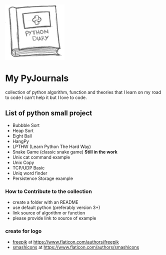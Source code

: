 ![pyjournal](./Python_Book_Logo.png)

# My PyJournals

collection of python algorithm, function and theories that I learn on my road to code
I can't help it but I love to code. 

## List of python small project

* Bubbble Sort
* Heap Sort
* Eight Ball
* HangPy 
* LPTHW (Learn Python The Hard Way)
* Snake Game (classic snake game) **Still in the work**
* Unix cat command example
* Unix Copy
* TCP/UDP Basic
* Uniq word finder
* Persistence Storage example

### How to Contribute to the collection

* create a folder with an README
* use default python (preferably version 3+)
* link source of algorithm or function   
* please provide link to source of example



### create for logo

- [freepik](http://www.freepik.com/) at https://www.flaticon.com/authors/freepik
- [smashicons](https://smashicons.com/) at https://www.flaticon.com/authors/smashicons
